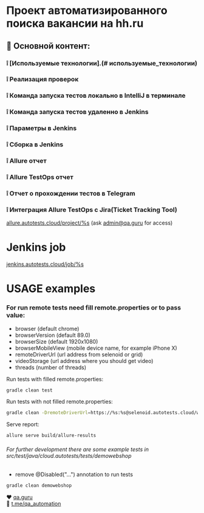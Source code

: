 # Проект автоматизированного поиска вакансии на hh.ru
## :bookmark_tabs: Основной контент: 
### :grey_exclamation: [Используемые технологии].(# используемые_технологии)
### :grey_exclamation: Реализация проверок
### :grey_exclamation: Команда запуска тестов локально в IntelliJ в терминале
### :grey_exclamation: Команда запуска тестов удаленно в Jenkins 
### :grey_exclamation: Параметры в Jenkins
### :grey_exclamation: Сборка в Jenkins
### :grey_exclamation: Allure отчет
### :grey_exclamation: Allure TestOps отчет
### :grey_exclamation: Отчет о прохождении тестов в Telegram
### :grey_exclamation: Интеграция Allure TestOps с Jira(Ticket Tracking Tool)

<a target="_blank" href="https://allure.autotests.cloud/project/%s">allure.autotests.cloud/project/%s</a> (ask admin@qa.guru for access)

# Jenkins job
<a target="_blank" href="https://jenkins.autotests.cloud/job/%s">jenkins.autotests.cloud/job/%s</a>


# USAGE examples

### For run remote tests need fill remote.properties or to pass value:

* browser (default chrome)
* browserVersion (default 89.0)
* browserSize (default 1920x1080)
* browserMobileView (mobile device name, for example iPhone X)
* remoteDriverUrl (url address from selenoid or grid)
* videoStorage (url address where you should get video)
* threads (number of threads)


Run tests with filled remote.properties:
```bash
gradle clean test
```

Run tests with not filled remote.properties:
```bash
gradle clean -DremoteDriverUrl=https://%s:%s@selenoid.autotests.cloud/wd/hub/ -DvideoStorage=https://selenoid.autotests.cloud/video/ -Dthreads=1 test
```

Serve report:
```bash
allure serve build/allure-results
```


###### For further development there are some example tests in src/test/java/cloud.autotests/tests/demowebshop
* remove @Disabled("...") annotation to run tests
```bash
gradle clean demowebshop
```

:heart: <a target="_blank" href="https://qa.guru">qa.guru</a><br/>
:blue_heart: <a target="_blank" href="https://t.me/qa_automation">t.me/qa_automation</a>
